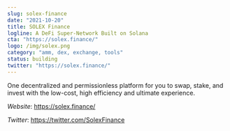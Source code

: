 ```yaml
---
slug: solex-finance
date: "2021-10-20"
title: SOLEX Finance
logline: A DeFi Super-Network Built on Solana
cta: "https://solex.finance/"
logo: /img/solex.png
category: "amm, dex, exchange, tools"
status: building
twitter: "https://solex.finance/"
---
```


One decentralized and permissionless platform for you to swap, stake, and invest with the low-cost, high efficiency and ultimate experience.

_Website_: https://solex.finance/

_Twitter_: https://twitter.com/SolexFinance
